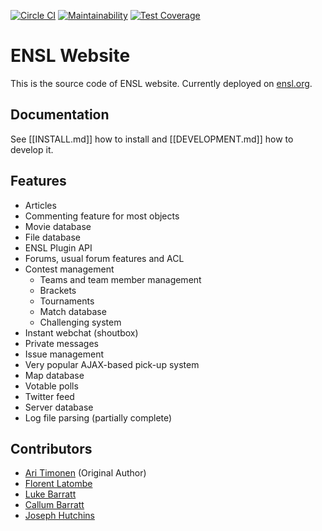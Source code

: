 [![Circle CI](https://circleci.com/gh/ENSL/ensl.org.svg?style=svg)](https://circleci.com/gh/ENSL/ensl.org)
[![Maintainability](https://api.codeclimate.com/v1/badges/742413a13ad93876d5a0/maintainability)](https://codeclimate.com/github/ENSL/ensl.org/maintainability)
[![Test Coverage](https://api.codeclimate.com/v1/badges/742413a13ad93876d5a0/test_coverage)](https://codeclimate.com/github/ENSL/ensl.org/test_coverage)

# ENSL Website

This is the source code of ENSL website. Currently deployed on [ensl.org](https://www.ensl.org).

## Documentation

See [[INSTALL.md]] how to install and [[DEVELOPMENT.md]] how to develop it.

## Features

- Articles
- Commenting feature for most objects
- Movie database 
- File database
- ENSL Plugin API
- Forums, usual forum features and ACL
- Contest management
    - Teams and team member management
    - Brackets
    - Tournaments
    - Match database
    - Challenging system
- Instant webchat (shoutbox)
- Private messages
- Issue management
- Very popular AJAX-based pick-up system
- Map database
- Votable polls
- Twitter feed
- Server database
- Log file parsing (partially complete)

## Contributors

- [Ari Timonen](https://github.com/jirikivaari) (Original Author)
- [Florent Latombe](https://github.com/flatombe)
- [Luke Barratt](https://github.com/lbarratt)
- [Callum Barratt](https://github.com/cbarratt)
- [Joseph Hutchins](https://github.com/taekwonjoe01)
